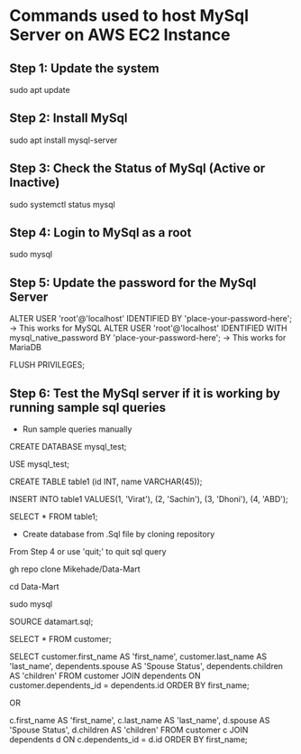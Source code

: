# Commands used to host MySql Server on AWS EC2 Instance

## Step 1: Update the system

sudo apt update

## Step 2: Install MySql

sudo apt install mysql-server

## Step 3: Check the Status of MySql (Active or Inactive)

sudo systemctl status mysql

## Step 4: Login to MySql as a root

sudo mysql

## Step 5: Update the password for the MySql Server

ALTER USER 'root'@'localhost' IDENTIFIED BY 'place-your-password-here';  -> This works for MySQL
ALTER USER 'root'@'localhost' IDENTIFIED WITH mysql_native_password BY 'place-your-password-here';  ->  This works for MariaDB

FLUSH PRIVILEGES;

## Step 6: Test the MySql server if it is working by running sample sql queries

- Run sample queries manually

CREATE DATABASE mysql_test;

USE mysql_test;

CREATE TABLE table1 (id INT, name VARCHAR(45));

INSERT INTO table1 VALUES(1, 'Virat'), (2, 'Sachin'), (3, 'Dhoni'), (4, 'ABD');

SELECT * FROM table1;


- Create database from .Sql file by cloning repository

From Step 4 or use 'quit;' to quit sql query

gh repo clone Mikehade/Data-Mart

cd Data-Mart

sudo mysql

SOURCE datamart.sql;

SELECT * FROM customer;

SELECT customer.first_name AS 'first_name', customer.last_name AS 'last_name', dependents.spouse AS 'Spouse Status', dependents.children AS 'children' FROM customer JOIN dependents ON customer.dependents_id = dependents.id ORDER BY first_name;

OR

c.first_name AS 'first_name', c.last_name AS 'last_name', d.spouse AS 'Spouse Status', d.children AS 'children' FROM customer c JOIN dependents d ON c.dependents_id = d.id ORDER BY first_name;
